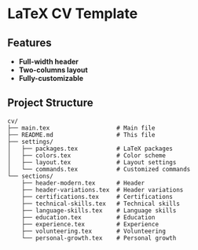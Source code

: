 # LaTeX CV Template

## Features

- **Full-width header**
- **Two-columns layout**
- **Fully-customizable**

## Project Structure

```
cv/
├── main.tex                   # Main file
├── README.md                  # This file
├── settings/
│   ├── packages.tex           # LaTeX packages
│   ├── colors.tex             # Color scheme
│   ├── layout.tex             # Layout settings
│   └── commands.tex           # Customized commands
└── sections/
    ├── header-modern.tex      # Header
    ├── header-variations.tex  # Header variations
    ├── certifications.tex     # Certifications
    ├── technical-skills.tex   # Technical skills
    ├── language-skills.tex    # Language skills
    ├── education.tex          # Education
    ├── experience.tex         # Experience
    ├── volunteering.tex       # Volunteering
    └── personal-growth.tex    # Personal growth
```